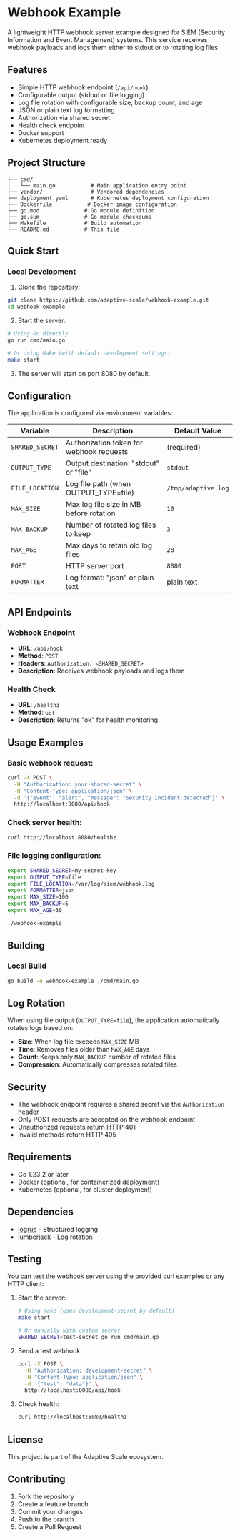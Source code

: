 # Webhook Example

A lightweight HTTP webhook server example designed for SIEM (Security Information and Event Management) systems. This service receives webhook payloads and logs them either to stdout or to rotating log files.

## Features

- Simple HTTP webhook endpoint (`/api/hook`)
- Configurable output (stdout or file logging)
- Log file rotation with configurable size, backup count, and age
- JSON or plain text log formatting
- Authorization via shared secret
- Health check endpoint
- Docker support
- Kubernetes deployment ready

## Project Structure

```
├── cmd/
│   └── main.go           # Main application entry point
├── vendor/               # Vendored dependencies
├── deployment.yaml       # Kubernetes deployment configuration
├── Dockerfile           # Docker image configuration
├── go.mod              # Go module definition
├── go.sum              # Go module checksums
├── Makefile            # Build automation
└── README.md           # This file
```

## Quick Start

### Local Development

1. Clone the repository:
```bash
git clone https://github.com/adaptive-scale/webhook-example.git
cd webhook-example
```

2. Start the server:
```bash
# Using Go directly
go run cmd/main.go

# Or using Make (with default development settings)
make start
```

3. The server will start on port 8080 by default.

## Configuration

The application is configured via environment variables:

| Variable | Description | Default Value |
|----------|-------------|---------------|
| `SHARED_SECRET` | Authorization token for webhook requests | (required) |
| `OUTPUT_TYPE` | Output destination: "stdout" or "file" | `stdout` |
| `FILE_LOCATION` | Log file path (when OUTPUT_TYPE=file) | `/tmp/adaptive.log` |
| `MAX_SIZE` | Max log file size in MB before rotation | `10` |
| `MAX_BACKUP` | Number of rotated log files to keep | `3` |
| `MAX_AGE` | Max days to retain old log files | `28` |
| `PORT` | HTTP server port | `8080` |
| `FORMATTER` | Log format: "json" or plain text | plain text |

## API Endpoints

### Webhook Endpoint
- **URL**: `/api/hook`
- **Method**: `POST`
- **Headers**: `Authorization: <SHARED_SECRET>`
- **Description**: Receives webhook payloads and logs them

### Health Check
- **URL**: `/healthz`
- **Method**: `GET`
- **Description**: Returns "ok" for health monitoring

## Usage Examples

### Basic webhook request:
```bash
curl -X POST \
  -H "Authorization: your-shared-secret" \
  -H "Content-Type: application/json" \
  -d '{"event": "alert", "message": "Security incident detected"}' \
  http://localhost:8080/api/hook
```

### Check server health:
```bash
curl http://localhost:8080/healthz
```

### File logging configuration:
```bash
export SHARED_SECRET=my-secret-key
export OUTPUT_TYPE=file
export FILE_LOCATION=/var/log/siem/webhook.log
export FORMATTER=json
export MAX_SIZE=100
export MAX_BACKUP=5
export MAX_AGE=30

./webhook-example
```

## Building

### Local Build
```bash
go build -o webhook-example ./cmd/main.go
```

## Log Rotation

When using file output (`OUTPUT_TYPE=file`), the application automatically rotates logs based on:
- **Size**: When log file exceeds `MAX_SIZE` MB
- **Time**: Removes files older than `MAX_AGE` days
- **Count**: Keeps only `MAX_BACKUP` number of rotated files
- **Compression**: Automatically compresses rotated files

## Security

- The webhook endpoint requires a shared secret via the `Authorization` header
- Only POST requests are accepted on the webhook endpoint
- Unauthorized requests return HTTP 401
- Invalid methods return HTTP 405

## Requirements

- Go 1.23.2 or later
- Docker (optional, for containerized deployment)
- Kubernetes (optional, for cluster deployment)

## Dependencies

- [logrus](https://github.com/sirupsen/logrus) - Structured logging
- [lumberjack](https://gopkg.in/natefinch/lumberjack.v2) - Log rotation

## Testing

You can test the webhook server using the provided curl examples or any HTTP client:

1. Start the server:
   ```bash
   # Using make (uses development-secret by default)
   make start
   
   # Or manually with custom secret
   SHARED_SECRET=test-secret go run cmd/main.go
   ```

2. Send a test webhook:
   ```bash
   curl -X POST \
     -H "Authorization: development-secret" \
     -H "Content-Type: application/json" \
     -d '{"test": "data"}' \
     http://localhost:8080/api/hook
   ```

3. Check health:
   ```bash
   curl http://localhost:8080/healthz
   ```

## License

This project is part of the Adaptive Scale ecosystem.

## Contributing

1. Fork the repository
2. Create a feature branch
3. Commit your changes
4. Push to the branch
5. Create a Pull Request
